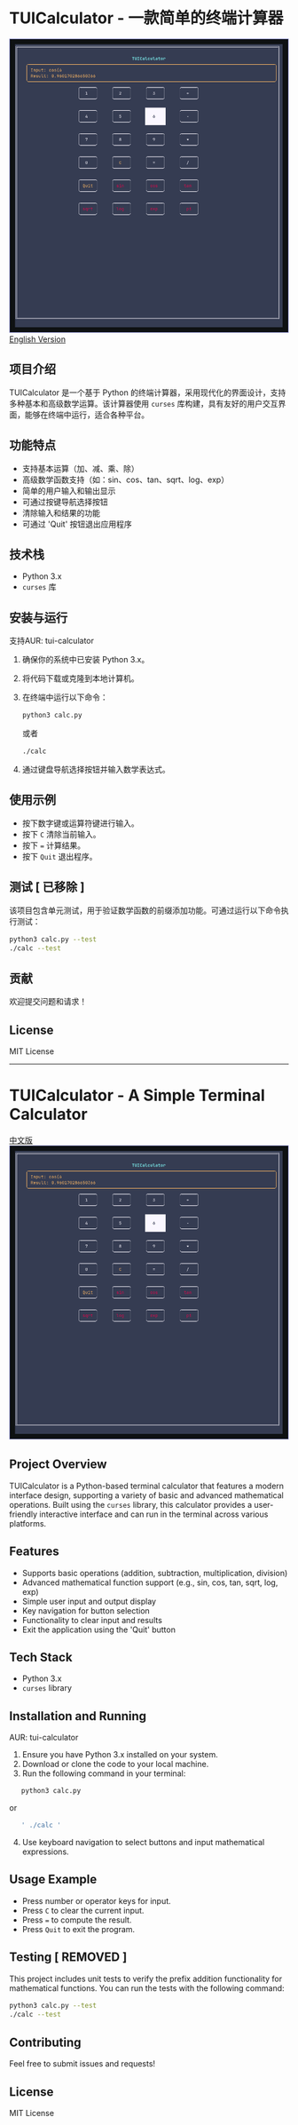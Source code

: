 # TUICalculator - 一款简单的终端计算器

![screenshot](https://github.com/safe049/TUICalculator/blob/main/Shot-2024-10-27-205326.png)
[English Version](#TUICalculator---A-Simple-Terminal-Calculator)
## 项目介绍

TUICalculator 是一个基于 Python 的终端计算器，采用现代化的界面设计，支持多种基本和高级数学运算。该计算器使用 `curses` 库构建，具有友好的用户交互界面，能够在终端中运行，适合各种平台。

## 功能特点

- 支持基本运算（加、减、乘、除）
- 高级数学函数支持（如：sin、cos、tan、sqrt、log、exp）
- 简单的用户输入和输出显示
- 可通过按键导航选择按钮
- 清除输入和结果的功能
- 可通过 'Quit' 按钮退出应用程序

## 技术栈

- Python 3.x
- `curses` 库

## 安装与运行

支持AUR: tui-calculator
1. 确保你的系统中已安装 Python 3.x。
2. 将代码下载或克隆到本地计算机。
3. 在终端中运行以下命令：

   ```bash
   python3 calc.py
   ```
   或者
   ```bash
   ./calc
   ```

5. 通过键盘导航选择按钮并输入数学表达式。

## 使用示例

- 按下数字键或运算符键进行输入。
- 按下 `C` 清除当前输入。
- 按下 `=` 计算结果。
- 按下 `Quit` 退出程序。

## 测试 [ 已移除 ]

该项目包含单元测试，用于验证数学函数的前缀添加功能。可通过运行以下命令执行测试：

```bash
python3 calc.py --test
./calc --test
```

## 贡献

欢迎提交问题和请求！

## License

MIT License

---


# TUICalculator - A Simple Terminal Calculator

[中文版](#TUICalculator---一款简单的终端计算器)
![screenshot](https://github.com/safe049/TUICalculator/blob/main/Shot-2024-10-27-205326.png)

## Project Overview

TUICalculator is a Python-based terminal calculator that features a modern interface design, supporting a variety of basic and advanced mathematical operations. Built using the `curses` library, this calculator provides a user-friendly interactive interface and can run in the terminal across various platforms.

## Features

- Supports basic operations (addition, subtraction, multiplication, division)
- Advanced mathematical function support (e.g., sin, cos, tan, sqrt, log, exp)
- Simple user input and output display
- Key navigation for button selection
- Functionality to clear input and results
- Exit the application using the 'Quit' button

## Tech Stack

- Python 3.x
- `curses` library

## Installation and Running

AUR: tui-calculator
1. Ensure you have Python 3.x installed on your system.
2. Download or clone the code to your local machine.
3. Run the following command in your terminal:
```bash
   python3 calc.py
```
   or
```bash
   ' ./calc '
```

4. Use keyboard navigation to select buttons and input mathematical expressions.

## Usage Example

- Press number or operator keys for input.
- Press `C` to clear the current input.
- Press `=` to compute the result.
- Press `Quit` to exit the program.

## Testing [ REMOVED ]

This project includes unit tests to verify the prefix addition functionality for mathematical functions. You can run the tests with the following command:
```bash
python3 calc.py --test
./calc --test
```
## Contributing

Feel free to submit issues and requests!

## License

MIT License
